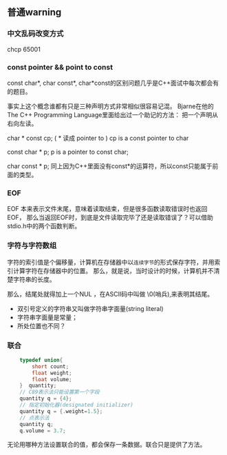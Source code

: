 <!--
 * @Author: xiao jiao
 * @Date: 2021-08-09 11:29:36
 * @LastEditTime: 2021-09-18 19:07:03
 * @LastEditors: Please set LastEditors
 * @Description: In User Settings Edit
 * @FilePath: \geekbang\C_exercise\notes\readme.md
-->
## 普通warning
### 中文乱码改变方式
chcp 65001

### const pointer && point to const

const char*, char const*, char*const的区别问题几乎是C++面试中每次都会有的题目。

事实上这个概念谁都有只是三种声明方式非常相似很容易记混。
Bjarne在他的The C++ Programming Language里面给出过一个助记的方法：
把一个声明从右向左读。

char  * const cp; ( * 读成 pointer to )
cp is a const pointer to char

const char * p;
p is a pointer to const char;

char const * p;
同上因为C++里面没有const*的运算符，所以const只能属于前面的类型。

### EOF
EOF 本来表示文件末尾，意味着读取结束，但是很多函数读取错误时也返回EOF，
那么当返回EOF时，到底是文件读取完毕了还是读取错误了？可以借助stdio.h中的两个函数判断。

### 字符与字符数组
字符的索引值是个偏移量，计算机在存储器中以`连续字节`的形式保存字符，并用索引计算字符在存储器中的位置。
那么，就是说，当时设计的时候，计算机并不清楚字符串的长度。

那么，结尾处就得加上一个NUL ，在ASCII码中叫做 \0(哨兵),来表明其结尾。
- 双引号定义的字符串又叫做字符串字面量(string literal)
- 字符串字面量是常量；
- 所处位置也不同？

### 联合
```c
    typedef union{
        short count;
        float weight;
        float volume;
    }  quantity;
    // C89表示法只能设置第一个字段
    quantity q = {4};
    // 指定初始化器(designated initializer)
    quantity q = {.weight=1.5};
    // 点表示法
    quantity q;
    q.volume = 3.7;
```
无论用哪种方法设置联合的值，都会保存一条数据。联合只是提供了方法。
